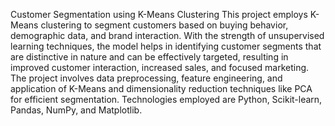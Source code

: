 Customer Segmentation using K-Means Clustering
This project employs K-Means clustering to segment customers based on buying behavior, demographic data, and brand interaction. With the strength of unsupervised learning techniques, the model helps in identifying customer segments that are distinctive in nature and can be effectively targeted, resulting in improved customer interaction, increased sales, and focused marketing. The project involves data preprocessing, feature engineering, and application of K-Means and dimensionality reduction techniques like PCA for efficient segmentation. Technologies employed are Python, Scikit-learn, Pandas, NumPy, and Matplotlib.
